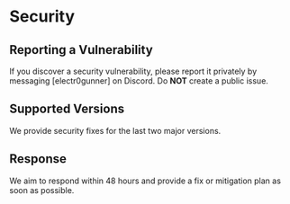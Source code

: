 # Security
## Reporting a Vulnerability
If you discover a security vulnerability, please report it privately by messaging [electr0gunner] on Discord. Do **NOT** create a public issue.

## Supported Versions
We provide security fixes for the last two major versions.

## Response
We aim to respond within 48 hours and provide a fix or mitigation plan as soon as possible.
